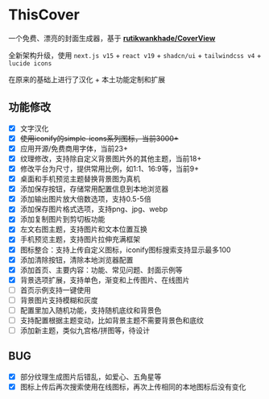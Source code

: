 # ThisCover

一个免费、漂亮的封面生成器，基于 [**rutikwankhade/CoverView**](https://github.com/rutikwankhade/CoverView)

全新架构升级，使用 `next.js v15` + `react v19` + `shadcn/ui` + `tailwindcss v4` + `lucide icons`

在原来的基础上进行了汉化 + 本土功能定制和扩展

## 功能修改

- [x] 文字汉化
- [x] ~~使用iconify的simple-icons系列图标，当前3000+~~
- [x] 应用开源/免费商用字体，当前23+
- [x] 纹理修改，支持除自定义背景图片外的其他主题，当前18+
- [x] 修改平台为尺寸，提供常用比例，如1:1、16:9等，当前9+
- [x] 桌面和手机预览主题替换背景图为真机
- [x] 添加保存按钮，存储常用配置信息到本地浏览器
- [x] 添加输出图片放大倍数选项，支持0.5-5倍
- [x] 添加保存图片格式选项，支持png、jpg、webp
- [x] 添加复制图片到剪切板功能
- [x] 左文右图主题，支持图片和文本位置互换
- [x] 手机预览主题，支持图片拉伸充满框架
- [x] 图标整合：支持上传自定义图标，iconify图标搜索支持显示最多100
- [x] 添加清除按钮，清除本地浏览器配置
- [x] 添加首页、主要内容：功能、常见问题、封面示例等
- [x] 背景选项扩展，支持单色，渐变和上传图片、在线图片
- [ ] 首页示例支持一键使用
- [ ] 背景图片支持模糊和灰度
- [ ] 配置里加入随机功能，支持随机底纹和背景色
- [ ] 支持配置根据主题变动，比如背景主题不需要背景色和底纹
- [ ] 添加新主题，类似九宫格/拼图等，待设计

## BUG

- [x] 部分纹理生成图片后错乱，如爱心、五角星等
- [x] 图标上传后再次搜索使用在线图标，再次上传相同的本地图标后没有变化

